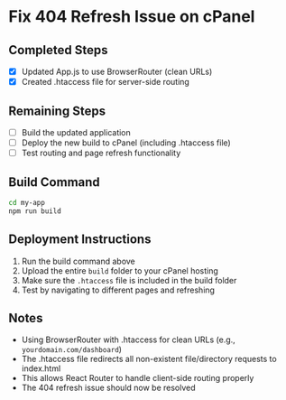  # Fix 404 Refresh Issue on cPanel

## Completed Steps
- [x] Updated App.js to use BrowserRouter (clean URLs)
- [x] Created .htaccess file for server-side routing

## Remaining Steps
- [ ] Build the updated application
- [ ] Deploy the new build to cPanel (including .htaccess file)
- [ ] Test routing and page refresh functionality

## Build Command
```bash
cd my-app
npm run build
```

## Deployment Instructions
1. Run the build command above
2. Upload the entire `build` folder to your cPanel hosting
3. Make sure the `.htaccess` file is included in the build folder
4. Test by navigating to different pages and refreshing

## Notes
- Using BrowserRouter with .htaccess for clean URLs (e.g., `yourdomain.com/dashboard`)
- The .htaccess file redirects all non-existent file/directory requests to index.html
- This allows React Router to handle client-side routing properly
- The 404 refresh issue should now be resolved
